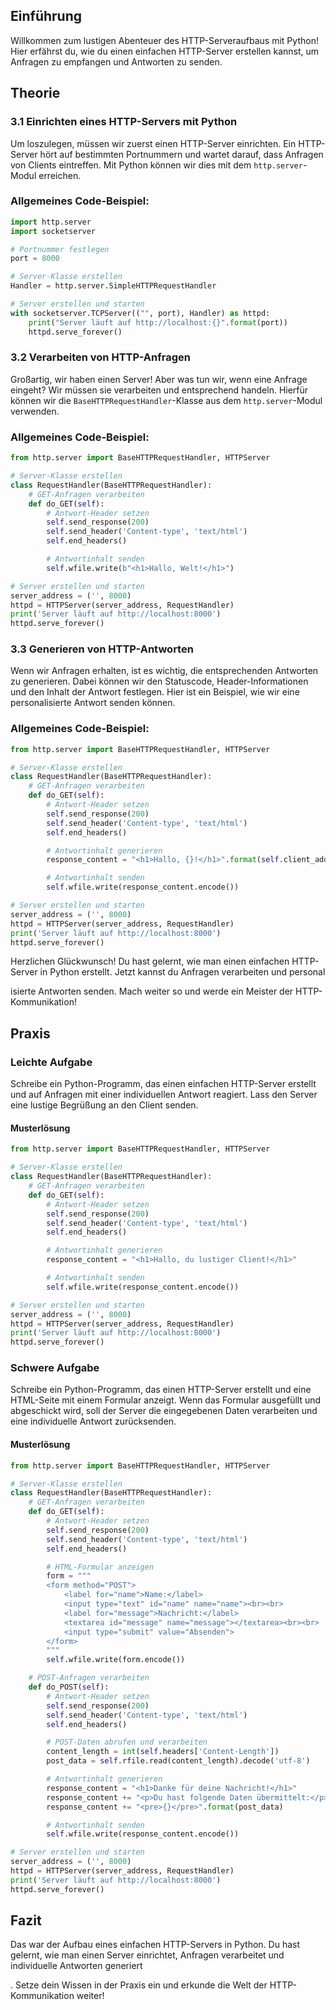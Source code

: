 ## Einführung

Willkommen zum lustigen Abenteuer des HTTP-Serveraufbaus mit Python! Hier erfährst du, wie du einen einfachen HTTP-Server erstellen kannst, um Anfragen zu empfangen und Antworten zu senden.
## Theorie
### 3.1 Einrichten eines HTTP-Servers mit Python
Um loszulegen, müssen wir zuerst einen HTTP-Server einrichten. Ein HTTP-Server hört auf bestimmten Portnummern und wartet darauf, dass Anfragen von Clients eintreffen. Mit Python können wir dies mit dem `http.server`-Modul erreichen.

### Allgemeines Code-Beispiel:
```python
import http.server
import socketserver

# Portnummer festlegen
port = 8000

# Server-Klasse erstellen
Handler = http.server.SimpleHTTPRequestHandler

# Server erstellen und starten
with socketserver.TCPServer(("", port), Handler) as httpd:
    print("Server läuft auf http://localhost:{}".format(port))
    httpd.serve_forever()
```

### 3.2 Verarbeiten von HTTP-Anfragen

Großartig, wir haben einen Server! Aber was tun wir, wenn eine Anfrage eingeht? Wir müssen sie verarbeiten und entsprechend handeln. Hierfür können wir die `BaseHTTPRequestHandler`-Klasse aus dem `http.server`-Modul verwenden.

### Allgemeines Code-Beispiel:
```python
from http.server import BaseHTTPRequestHandler, HTTPServer

# Server-Klasse erstellen
class RequestHandler(BaseHTTPRequestHandler):
    # GET-Anfragen verarbeiten
    def do_GET(self):
        # Antwort-Header setzen
        self.send_response(200)
        self.send_header('Content-type', 'text/html')
        self.end_headers()

        # Antwortinhalt senden
        self.wfile.write(b"<h1>Hallo, Welt!</h1>")

# Server erstellen und starten
server_address = ('', 8000)
httpd = HTTPServer(server_address, RequestHandler)
print('Server läuft auf http://localhost:8000')
httpd.serve_forever()
```

### 3.3 Generieren von HTTP-Antworten

Wenn wir Anfragen erhalten, ist es wichtig, die entsprechenden Antworten zu generieren. Dabei können wir den Statuscode, Header-Informationen und den Inhalt der Antwort festlegen. Hier ist ein Beispiel, wie wir eine personalisierte Antwort senden können.

### Allgemeines Code-Beispiel:
```python
from http.server import BaseHTTPRequestHandler, HTTPServer

# Server-Klasse erstellen
class RequestHandler(BaseHTTPRequestHandler):
    # GET-Anfragen verarbeiten
    def do_GET(self):
        # Antwort-Header setzen
        self.send_response(200)
        self.send_header('Content-type', 'text/html')
        self.end_headers()

        # Antwortinhalt generieren
        response_content = "<h1>Hallo, {}!</h1>".format(self.client_address[0])

        # Antwortinhalt senden
        self.wfile.write(response_content.encode())

# Server erstellen und starten
server_address = ('', 8000)
httpd = HTTPServer(server_address, RequestHandler)
print('Server läuft auf http://localhost:8000')
httpd.serve_forever()
```

Herzlichen Glückwunsch! Du hast gelernt, wie man einen einfachen HTTP-Server in Python erstellt. Jetzt kannst du Anfragen verarbeiten und personal

isierte Antworten senden. Mach weiter so und werde ein Meister der HTTP-Kommunikation!

## Praxis

### Leichte Aufgabe

Schreibe ein Python-Programm, das einen einfachen HTTP-Server erstellt und auf Anfragen mit einer individuellen Antwort reagiert. Lass den Server eine lustige Begrüßung an den Client senden.

#### Musterlösung

```python
from http.server import BaseHTTPRequestHandler, HTTPServer

# Server-Klasse erstellen
class RequestHandler(BaseHTTPRequestHandler):
    # GET-Anfragen verarbeiten
    def do_GET(self):
        # Antwort-Header setzen
        self.send_response(200)
        self.send_header('Content-type', 'text/html')
        self.end_headers()

        # Antwortinhalt generieren
        response_content = "<h1>Hallo, du lustiger Client!</h1>"

        # Antwortinhalt senden
        self.wfile.write(response_content.encode())

# Server erstellen und starten
server_address = ('', 8000)
httpd = HTTPServer(server_address, RequestHandler)
print('Server läuft auf http://localhost:8000')
httpd.serve_forever()
```

### Schwere Aufgabe

Schreibe ein Python-Programm, das einen HTTP-Server erstellt und eine HTML-Seite mit einem Formular anzeigt. Wenn das Formular ausgefüllt und abgeschickt wird, soll der Server die eingegebenen Daten verarbeiten und eine individuelle Antwort zurücksenden.

#### Musterlösung

```python
from http.server import BaseHTTPRequestHandler, HTTPServer

# Server-Klasse erstellen
class RequestHandler(BaseHTTPRequestHandler):
    # GET-Anfragen verarbeiten
    def do_GET(self):
        # Antwort-Header setzen
        self.send_response(200)
        self.send_header('Content-type', 'text/html')
        self.end_headers()

        # HTML-Formular anzeigen
        form = """
        <form method="POST">
            <label for="name">Name:</label>
            <input type="text" id="name" name="name"><br><br>
            <label for="message">Nachricht:</label>
            <textarea id="message" name="message"></textarea><br><br>
            <input type="submit" value="Absenden">
        </form>
        """
        self.wfile.write(form.encode())

    # POST-Anfragen verarbeiten
    def do_POST(self):
        # Antwort-Header setzen
        self.send_response(200)
        self.send_header('Content-type', 'text/html')
        self.end_headers()

        # POST-Daten abrufen und verarbeiten
        content_length = int(self.headers['Content-Length'])
        post_data = self.rfile.read(content_length).decode('utf-8')

        # Antwortinhalt generieren
        response_content = "<h1>Danke für deine Nachricht!</h1>"
        response_content += "<p>Du hast folgende Daten übermittelt:</p>"
        response_content += "<pre>{}</pre>".format(post_data)

        # Antwortinhalt senden
        self.wfile.write(response_content.encode())

# Server erstellen und starten
server_address = ('', 8000)
httpd = HTTPServer(server_address, RequestHandler)
print('Server läuft auf http://localhost:8000')
httpd.serve_forever()
```

## Fazit
Das war der Aufbau eines einfachen HTTP-Servers in Python. Du hast gelernt, wie man einen Server einrichtet, Anfragen verarbeitet und individuelle Antworten generiert

. Setze dein Wissen in der Praxis ein und erkunde die Welt der HTTP-Kommunikation weiter!